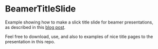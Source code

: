 BeamerTitleSlide
================

Example showing how to make a slick title slide for beamer presentations, as
described in this
[blog post](http://dfalster.github.io/blog/2013/06/18/a-nice-title-page-for-beamer-presentations/).

Feel free to download, use, and also to examples of nice title pages to the
presentation in this repo.


